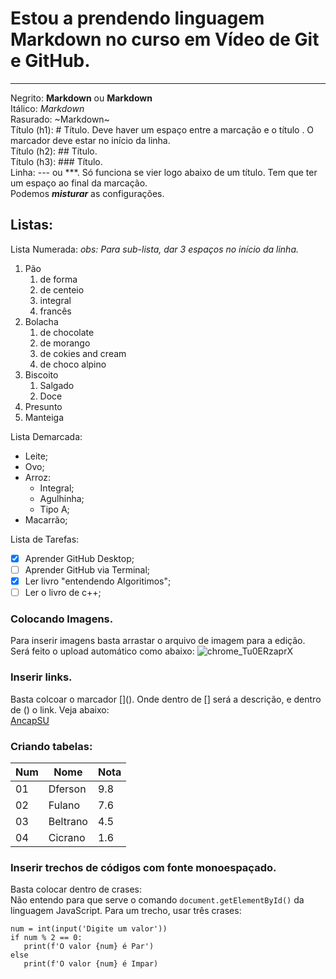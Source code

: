 # Estou a prendendo linguagem Markdown no curso em Vídeo de Git e GitHub.
*** 
Negrito: **Markdown** ou __Markdown__  
Itálico: *Markdown*  
Rasurado: ~Markdown~  
Título (h1): # Título. Deve haver um espaço entre a marcação e o título . O marcador deve estar no início da linha.  
Título (h2): ## Título.   
Título (h3): ### Título.  
Linha: --- ou ***. Só funciona se vier logo abaixo de um título. Tem que ter um espaço ao final da marcação.  
Podemos __*misturar*__ as configurações.  
## Listas:
Lista Numerada: 
*obs: Para sub-lista, dar 3 espaços no início da linha.*
1. Pão
   1. de forma
   2. de centeio
   3. integral
   4. francês
5. Bolacha
   1. de chocolate
   3. de morango
   6. de cokies and cream
   7. de choco alpino
8. Biscoito
   1. Salgado
   2. Doce
9. Presunto
10. Manteiga

Lista Demarcada:
* Leite;
* Ovo;
* Arroz:
  * Integral;
  * Agulhinha;
  * Tipo A;
* Macarrão;

Lista de Tarefas:
- [x] Aprender GitHub Desktop;
- [ ] Aprender GitHub via Terminal;
- [x] Ler livro "entendendo Algoritimos";
- [ ] Ler o livro de c++;

### Colocando Imagens.  
Para inserir imagens basta arrastar o arquivo de imagem para a edição. Será feito o upload automático como abaixo:
![chrome_Tu0ERzaprX](https://github.com/user-attachments/assets/c8294325-7de4-4133-86dd-2ddeca792a34)

### Inserir links.  
Basta colcoar o marcador \[](). Onde dentro de [] será a descrição, e dentro de () o link. Veja abaixo:  
[AncapSU](https://www.youtube.com/@ancap_su)

### Criando tabelas:
Num|Nome|Nota
---|---|---
01|Dferson|9.8
02|Fulano|7.6
03|Beltrano|4.5
04|Cicrano|1.6

### Inserir trechos de códigos com fonte monoespaçado.  
Basta colocar dentro de crases:  
Não entendo para que serve o comando `document.getElementById()` da linguagem JavaScript.
Para um trecho, usar três crases:  
```
num = int(input('Digite um valor'))
if num % 2 == 0:
   print(f'O valor {num} é Par')
else
   print(f'O valor {num} é Impar)
```
